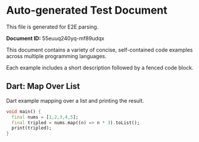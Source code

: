 # Auto-generated Test Document

This file is generated for E2E parsing.

**Document ID:** 55euuq240yq-mf89udqx

This document contains a variety of concise, self-contained code examples across multiple programming languages.

Each example includes a short description followed by a fenced code block.

## Dart: Map Over List

Dart example mapping over a list and printing the result.

```dart
void main() {
  final nums = [1,2,3,4,5];
  final tripled = nums.map((n) => n * 3).toList();
  print(tripled);
}
```


